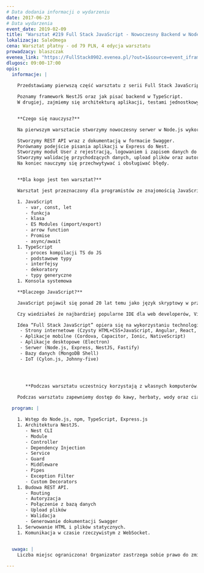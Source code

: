 ```yaml
---
# Data dodania informacji o wydarzeniu
date: 2017-06-23
# Data wydarzenia
event_date: 2019-02-09
title: "Warsztat #219 Full Stack JavaScript - Nowoczesny Backend w Node.js i TypeScript cz.1"
lokalizacja: SaleOmega
cena: Warsztat płatny - od 79 PLN, 4 edycja warsztatu
prowadzacy: blaszczak
evenea_link: "https://FullStack0902.evenea.pl/?out=1&source=event_iframe"
dlugosc: 09:00-17:00
opis:
  informacje: |
    
    Przedstawiamy pierwszą część warsztatu z serii Full Stack JavaScript, w którym zapoznamy się serwerowym wykorzystaniem JavaScript.

    Poznamy framework NestJS oraz jak pisać backend w TypeScript.
    W drugiej, zajmiemy się architekturą aplikacji, testami jednostkowymi, testami e2e, infrastrukturą i deploymentem aplikacji napisanych w Node.js.


    **Czego się nauczysz?**

    Na pierwszym warsztacie stworzymy nowoczesny serwer w Node.js wykorzystując framework NestJS. Będziemy pisali w TypeScript gdyż pozwala on nam na zastosowanie najnowszej wersji ECMAScript, a statyczne typowanie pomoże nam w utrzymaniu aplikacji na wysokim poziomie niezawodności i przejrzystości kodu.

    Stworzymy REST API wraz z dokumentacją w formacie Swagger.
    Porównamy podejście pisania aplikacji w Express do Nest.
    Stworzymy moduł User z rejestracją, logowaniem i zapisem danych do bazy Sqlite.
    Stworzymy walidację przychodzących danych, upload plików oraz autoryzację poszczególnych endpointów.
    Na koniec nauczymy się przechwytywać i obsługiwać błędy.


    **Dla kogo jest ten warsztat?**

    Warsztat jest przeznaczony dla programistów ze znajomością JavaScript i TypeScript w zakresie podstawowym. Zagadnienia które będą używane ale nie omawiane na warsztacie:

    1. JavaScript
       - var, const, let
       - funkcja
       - klasa
       - ES Modules (import/export)
       - arrow function
       - Promise
       - async/await
    1. TypeScript
       - proces kompilacji TS do JS
       - podstawowe typy
       - interfejsy
       - dekoratory
       - typy generyczne
    1. Konsola systemowa

    **Dlaczego JavaScript?**

    JavaScript pojawił się ponad 20 lat temu jako język skryptowy w przeglądarkach internetowych, czyli po stronie klienta. Później zawitał też po stronie serwera jako Node.js, a dalszy jego rozwój pozwala nam dziś budować aplikacje mobilne, desktopowe, programować bazy danych a nawet roboty.

    Czy wiedziałeś że najbardziej popularne IDE dla web developerów, Visual Studio Code jest napisane w TypeScript HTML i CSS ?

    Idea “Full Stack JavaScript” opiera się na wykorzystaniu technologii webowych, HTML, CSS i JavaScript we wszystkich etapach budowy aplikacji:
     - Strony internetowe (Czysty HTML+CSS+JavaScript, Angular, React, Vue)
     - Aplikacje mobilne (Cordova, Capacitor, Ionic, NativeScript)
     - Aplikacje desktopowe (Electron)
     - Serwer (Node.js, Express, NestJS, Fastify)
     - Bazy danych (MongoDB Shell)
     - IoT (Cylon.js, Johnny-five)




       **Podczas warsztatu uczestnicy korzystają z własnych komputerów.**
    
    Podczas warsztatu zapewniemy dostęp do kawy, herbaty, wody oraz ciastek. W porze obiadowej zapewniamy zupę oraz kanapkę.

  program: |

    1. Wstęp do Node.js, npm, TypeScript, Express.js
    1. Architektura NestJS.
       - Nest CLI
       - Module
       - Controller
       - Dependency Injection
       - Service
       - Guard
       - Middleware
       - Pipes
       - Exception Filter
       - Custom Decorators
    1. Budowa REST API.
       - Routing
       - Autoryzacja
       - Połączenie z bazą danych
       - Upload plików
       - Walidacja
       - Generowanie dokumentacji Swagger
    1. Serwowanie HTML i plików statycznych.
    1. Komunikacja w czasie rzeczywistym z WebSocket.
    

  uwaga: |
    Liczba miejsc ograniczona! Organizator zastrzega sobie prawo do zmiany lokalizacji wydarzenia oraz jego odwołania w przypadku niezgłoszenia się minimalnej liczby uczestników.

---
```

